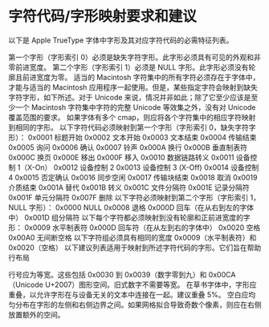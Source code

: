 # 字符代码/字形映射要求和建议

以下是 Apple TrueType 字体中字形及其对应字符代码的必需特征列表。

第一个字形（字形索引 0）必须是缺失字符字形。此字形必须具有可见的外观和非零前进宽度。
第二个字形（字形索引 1）必须是 NULL 字形。此字形必须没有轮廓且前进宽度为零。
适当的 Macintosh 字符集中的所有字符必须存在于字体中，才能与适当的 Macintosh 应用程序一起使用。但是，某些指定字符会映射到缺失字符字形，如下所述。对于 Unicode 来说，情况并非如此；除了它至少应该是至少一个 Macintosh 字符集中字符的完整 Unicode 等效集之外，没有对 Unicode 覆盖范围的要求。
如果字体有多个 cmap，则应将各个字符集中的相应字符映射到相同的字形。
以下字符代码必须映射到第一个字形（字形索引 0，缺失字符字形）：
0x0001 标题开始
0x0002 文本开始
0x0003 文本结束
0x0004 传输结束
0x0005 询问
0x0006 确认
0x0007 铃声
0x000A 换行
0x000B 垂直制表符
0x000C 换页
0x000E 移出
0x000F 移入
0x0010 数据链路转义
0x0011 设备控制 1（X-On）
0x0012 设备控制 2
0x0013 设备控制 3 (X-Off)
0x0014 设备控制 4
0x0015 否定确认
0x0016 同步空闲
0x0017 传输块结束
0x0018 取消
0x0019 介质结束
0x001A 替代
0x001B 转义
0x001C 文件分隔符
0x001E 记录分隔符
0x001F 单元分隔符
0x007F 删除
以下字符必须映射到第二个字形（字形索引 1，NULL 字形）：
0x0000 NULL
0x0008 退格
0x000D 回车（在从右到左的字体中）
0x001D 组分隔符
以下每个字符都必须映射到没有轮廓和正前进宽度的字形：
0x0009 水平制表符
0x000D 回车符（在从左到右的字体中）
0x0020 空格
0x00A0 无间断空格
以下字符组必须具有相同的宽度
0x0009（水平制表符）和 0x0020（空格）
以下建议列表适用于映射到所述字符代码的字形。它们旨在帮助行布局

行号应为等宽。这些包括 0x0030 到 0x0039（数字零到九）和 0x00CA（Unicode U+2007）图形空间。旧式数字不需要等宽。
在草书字体中，字形应重叠，以允许字形在与设备无关的文本中连接在一起。建议重叠 5%。
空白应均匀分布在字形的左侧和右侧边界之间。如果网格拟合导致奇数个像素，则应在右侧放置额外的空间。